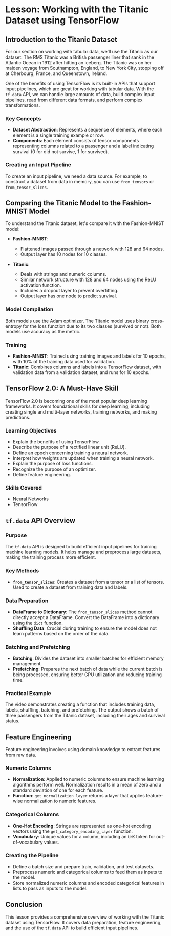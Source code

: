 # Lesson: Working with the Titanic Dataset using TensorFlow

## Introduction to the Titanic Dataset

For our section on working with tabular data, we'll use the Titanic as our dataset. The RMS Titanic was a British passenger liner that sank in the Atlantic Ocean in 1912 after hitting an iceberg. The Titanic was on her maiden voyage from Southampton, England, to New York City, stopping off at Cherbourg, France, and Queenstown, Ireland.

One of the benefits of using TensorFlow is its built-in APIs that support input pipelines, which are great for working with tabular data. With the `tf.data` API, we can handle large amounts of data, build complex input pipelines, read from different data formats, and perform complex transformations.

### Key Concepts

- **Dataset Abstraction**: Represents a sequence of elements, where each element is a single training example or row.
- **Components**: Each element consists of tensor components representing columns related to a passenger and a label indicating survival (0 for did not survive, 1 for survived).

### Creating an Input Pipeline

To create an input pipeline, we need a data source. For example, to construct a dataset from data in memory, you can use `from_tensors` or `from_tensor_slices`.

## Comparing the Titanic Model to the Fashion-MNIST Model

To understand the Titanic dataset, let's compare it with the Fashion-MNIST model:

- **Fashion-MNIST**:
  - Flattened images passed through a network with 128 and 64 nodes.
  - Output layer has 10 nodes for 10 classes.

- **Titanic**:
  - Deals with strings and numeric columns.
  - Similar network structure with 128 and 64 nodes using the ReLU activation function.
  - Includes a dropout layer to prevent overfitting.
  - Output layer has one node to predict survival.

### Model Compilation

Both models use the Adam optimizer. The Titanic model uses binary cross-entropy for the loss function due to its two classes (survived or not). Both models use accuracy as the metric.

### Training

- **Fashion-MNIST**: Trained using training images and labels for 10 epochs, with 10% of the training data used for validation.
- **Titanic**: Combines columns and labels into a TensorFlow dataset, with validation data from a validation dataset, and runs for 10 epochs.

## TensorFlow 2.0: A Must-Have Skill

TensorFlow 2.0 is becoming one of the most popular deep learning frameworks. It covers foundational skills for deep learning, including creating single and multi-layer networks, training networks, and making predictions.

### Learning Objectives

- Explain the benefits of using TensorFlow.
- Describe the purpose of a rectified linear unit (ReLU).
- Define an epoch concerning training a neural network.
- Interpret how weights are updated when training a neural network.
- Explain the purpose of loss functions.
- Recognize the purpose of an optimizer.
- Define feature engineering.

### Skills Covered

- Neural Networks
- TensorFlow

## `tf.data` API Overview

### Purpose

The `tf.data` API is designed to build efficient input pipelines for training machine learning models. It helps manage and preprocess large datasets, making the training process more efficient.

### Key Methods

- **`from_tensor_slices`**: Creates a dataset from a tensor or a list of tensors. Used to create a dataset from training data and labels.

### Data Preparation

- **DataFrame to Dictionary**: The `from_tensor_slices` method cannot directly accept a DataFrame. Convert the DataFrame into a dictionary using the `dict` function.
- **Shuffling Data**: Crucial during training to ensure the model does not learn patterns based on the order of the data.

### Batching and Prefetching

- **Batching**: Divides the dataset into smaller batches for efficient memory management.
- **Prefetching**: Prepares the next batch of data while the current batch is being processed, ensuring better GPU utilization and reducing training time.

### Practical Example

The video demonstrates creating a function that includes training data, labels, shuffling, batching, and prefetching. The output shows a batch of three passengers from the Titanic dataset, including their ages and survival status.

## Feature Engineering

Feature engineering involves using domain knowledge to extract features from raw data.

### Numeric Columns

- **Normalization**: Applied to numeric columns to ensure machine learning algorithms perform well. Normalization results in a mean of zero and a standard deviation of one for each feature.
- **Function**: `get_normalization_layer` returns a layer that applies feature-wise normalization to numeric features.

### Categorical Columns

- **One-Hot Encoding**: Strings are represented as one-hot encoding vectors using the `get_category_encoding_layer` function.
- **Vocabulary**: Unique values for a column, including an `UNK` token for out-of-vocabulary values.

### Creating the Pipeline

- Define a batch size and prepare train, validation, and test datasets.
- Preprocess numeric and categorical columns to feed them as inputs to the model.
- Store normalized numeric columns and encoded categorical features in lists to pass as inputs to the model.

## Conclusion

This lesson provides a comprehensive overview of working with the Titanic dataset using TensorFlow. It covers data preparation, feature engineering, and the use of the `tf.data` API to build efficient input pipelines.

